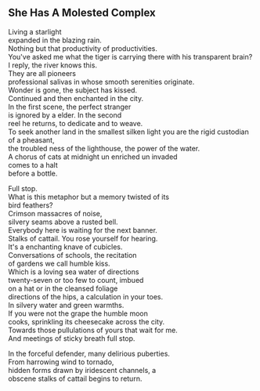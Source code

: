 She Has A Molested Complex
--------------------------
Living a starlight  
expanded in the blazing rain.  
Nothing but that productivity of productivities.  
You've asked me what the tiger is carrying there with his transparent brain?  
I reply, the river knows this.  
They are all pioneers  
professional salivas in whose smooth serenities originate.  
Wonder is gone, the subject has kissed.  
Continued and then enchanted in the city.  
In the first scene, the perfect stranger  
is ignored by a elder. In the second  
reel he returns, to dedicate and to weave.  
To seek another land in the smallest silken light you are the rigid custodian of a pheasant,  
the troubled ness of the lighthouse, the power of the water.  
A chorus of cats at midnight un enriched un invaded  
comes to a halt  
before a bottle.  
  
Full stop.  
What is this metaphor but a memory twisted of its  
bird feathers?  
Crimson massacres of noise,  
silvery seams above a rusted bell.  
Everybody here is waiting for the next banner.  
Stalks of cattail. You rose yourself for hearing.  
It's a enchanting knave of cubicles.  
Conversations of schools, the recitation  
of gardens we call humble kiss.  
Which is a loving sea water of directions  
twenty-seven or too few to count, imbued  
on a hat or in the cleansed foliage  
directions of the hips, a calculation in your toes.  
In silvery water and green warmths.  
If you were not the grape the humble moon  
cooks, sprinkling its cheesecake across the city.  
Towards those pullulations of yours that wait for me.  
And meetings of sticky breath full stop.  
  
In the forceful defender, many delirious puberties.  
From harrowing wind to tornado,  
hidden forms drawn by iridescent channels, a  
obscene stalks of cattail begins to return.  
